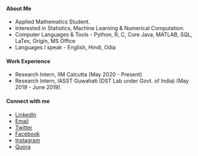#### About Me

- Applied Mathematics Student.
- Interested in Statistics, Machine Learning & Numerical Computation.
- Computer Languages & Tools - Python, R, C, Core Java, MATLAB, SQL, LaTex, Origin, MS Office
- Languages I speak - English, Hindi, Odia

#### Work Experience

- Research Intern, IIM Calcutta (May 2020 - Present)
- Research Intern, IASST Guwahati (DST Lab under Govt. of India) (May 2019 - June 2019)

#### Connect with me

- [LinkedIn](https://www.linkedin.com/in/priyabratamishra10/)
- [Email](mailto:imh10025.17@bitmesra.ac.in)
- [Twitter](https://twitter.com/primishra6)
- [Facebook](https://www.facebook.com/priyabrata.mishra)
- [Instagram](https://www.instagram.com/prii_mishra/)
- [Quora](https://www.quora.com/profile/Priyabrata-Mishra-39/)

